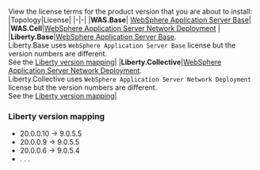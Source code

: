View the license terms for the product version that you are about to install:
|Topology|License|
|-|-|
|**WAS.Base**| [WebSphere Application Server Base](https://www-03.ibm.com/software/sla/sladb.nsf/searchlis/?searchview&searchorder=4&searchmax=0&query=(5724-J08))|
|**WAS.Cell**|[WebSphere Application Server Network Deployment](https://www-03.ibm.com/software/sla/sladb.nsf/searchlis/?searchview&searchorder=4&searchmax=0&query=(5724-H88))  |
|**Liberty.Base**|[WebSphere Application Server Base](https://www-03.ibm.com/software/sla/sladb.nsf/searchlis/?searchview&searchorder=4&searchmax=0&query=(5724-J08)). <br> Liberty.Base uses `WebSphere Application Server Base` license but the version numbers are different. <br>See the [Liberty version mapping](#liberty-version-mapping)|
|**Liberty.Collective**|[WebSphere Application Server Network Deployment](https://www-03.ibm.com/software/sla/sladb.nsf/searchlis/?searchview&searchorder=4&searchmax=0&query=(5724-J08)). <br> Liberty.Collective uses `WebSphere Application Server Network Deployment` license but the version numbers are different. <br>See the [Liberty version mapping](#liberty-version-mapping)|

### Liberty version mapping
- 20.0.0.10 -> 9.0.5.5
- 20.0.0.9 -> 9.0.5.5
- 20.0.0.6 -> 9.0.5.4
- . . . 

